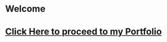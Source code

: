 <head>
<meta charset="UTF-8">
<meta name="robots" content="noindex" />
<meta name="robots" content="nofollow" />

<title>My Portfolio</title>
<link href="https://fonts.googleapis.com/css?family=Playball" rel="stylesheet">
<link rel="stylesheet" type="text/css" href="portfolio.css">
<link rel="shortcut icon" href="img/logo.ico">
</head>
<body>
<br>

<br>

<h1>Welcome</h1>
<h1><a href="portfolio.html">Click Here to proceed to my Portfolio</a></h1>
